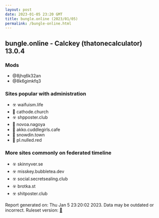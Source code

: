 ```yaml
---
layout: post
date: 2023-01-05 23:20 GMT
title: bungle.online (2023/01/05)
permalink: /bungle-online.html
---
```


## bungle.online - Calckey (thatonecalculator) 13.0.4

### Mods
 * @8jhq6k32an
 * @8k6gimkfq3

### Sites popular with administration

* ☣️ waifuism.life
* 🐘 cathode.church
* ☣️ shpposter.club
* 🐘 novoa.nagoya
* 🐘 akko.cuddlegirls.cafe
* 🚫 snowdin.town
* 🐘 pl.nulled.red

### More sites commonly on federated timeline

* ☣️ skinnyver.se
* ☣️ misskey.bubbletea.dev
* ☣️ social.secretsealing.club
* ☣️ brotka.st
* ☣️ shitposter.club

Report generated on: Thu Jan  5 23:20:02 2023. Data may be outdated or incorrect.
Ruleset version: [🏀](/version-basketball)


